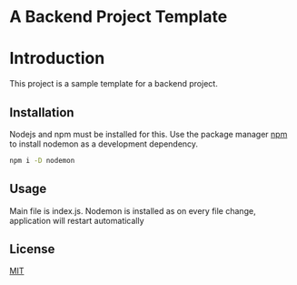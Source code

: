 # A Backend Project Template

# Introduction

This project is a sample template for a backend project.

## Installation

Nodejs and npm must be installed for this.
Use the package manager [npm](https://www.npmjs.com/package/nodemon) to install nodemon as a development dependency.

```bash
npm i -D nodemon
```

## Usage

Main file is index.js. Nodemon is installed as on every file change, application will restart automatically 

## License

[MIT](https://choosealicense.com/licenses/mit/)